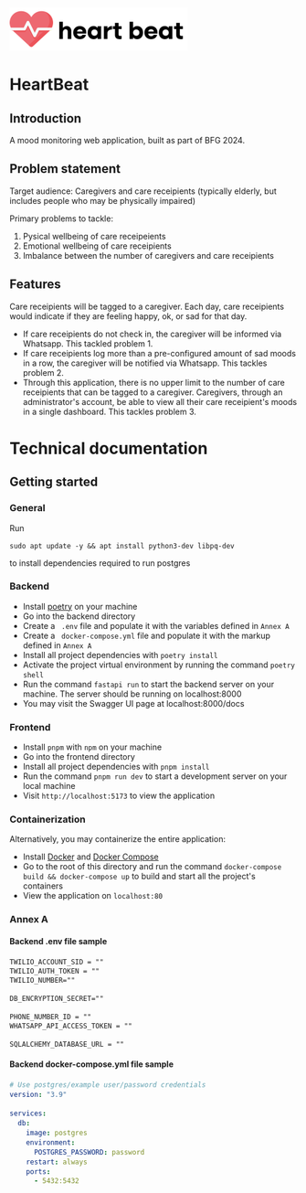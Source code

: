 <a href="https://www.build.gov.sg/bfg2024/heart-beat"><img src="frontend/public/assets/logo-heartbeat.svg" title="Heart Beat" alt="https://isomer-user-content.by.gov.sg/43/e09ddd2c-f666-4887-9d98-5a62c52d80c0/BFG_Logo.png"></a>

<!-- <a href="https://www.build.gov.sg/bfg2024/heart-beat"><img src="https://isomer-user-content.by.gov.sg/43/e09ddd2c-f666-4887-9d98-5a62c52d80c0/BFG_Logo.png" title="Heart Beat" alt="https://isomer-user-content.by.gov.sg/43/e09ddd2c-f666-4887-9d98-5a62c52d80c0/BFG_Logo.png"></a> -->

# HeartBeat

## Introduction

A mood monitoring web application, built as part of BFG 2024.

## Problem statement

Target audience: Caregivers and care receipients (typically elderly, but includes people who may be physically impaired)

Primary problems to tackle:

1.  Pysical wellbeing of care receipeients
2.  Emotional wellbeing of care receipients
3.  Imbalance between the number of caregivers and care receipients

## Features

Care receipients will be tagged to a caregiver. Each day, care receipients would indicate if they are feeling happy, ok, or sad for that day.

- If care receipients do not check in, the caregiver will be informed via Whatsapp. This tackled problem 1.
- If care receipients log more than a pre-configured amount of sad moods in a row, the caregiver will be notified via Whatsapp. This tackles problem 2.
- Through this application, there is no upper limit to the number of care receipients that can be tagged to a caregiver. Caregivers, through an administrator's account, be able to view all their care receipient's moods in a single dashboard. This tackles problem 3.

# Technical documentation

## Getting started

### General

Run

```
sudo apt update -y && apt install python3-dev libpq-dev
```

to install dependencies required to run postgres

### Backend

- Install [poetry](https://python-poetry.org/docs/1.3#installing-with-the-official-installer) on your machine
- Go into the backend directory
- Create a ` .env` file and populate it with the variables defined in `Annex A`
- Create a ` docker-compose.yml` file and populate it with the markup defined in `Annex A`
- Install all project dependencies with `poetry install`
- Activate the project virtual environment by running the command `poetry shell`
- Run the command `fastapi run` to start the backend server on your machine. The server should be running on localhost:8000
- You may visit the Swagger UI page at localhost:8000/docs

### Frontend

- Install `pnpm` with `npm` on your machine
- Go into the frontend directory
- Install all project dependencies with `pnpm install`
- Run the command `pnpm run dev` to start a development server on your local machine
- Visit `http://localhost:5173` to view the application

### Containerization

Alternatively, you may containerize the entire application:

- Install [Docker](https://www.docker.com/) and [Docker Compose](https://docs.docker.com/compose/install/)
- Go to the root of this directory and run the command `docker-compose build && docker-compose up` to build and start all the project's containers
- View the application on `localhost:80`

### Annex A

#### Backend .env file sample

```env
TWILIO_ACCOUNT_SID = ""
TWILIO_AUTH_TOKEN = ""
TWILIO_NUMBER=""

DB_ENCRYPTION_SECRET=""

PHONE_NUMBER_ID = ""
WHATSAPP_API_ACCESS_TOKEN = ""

SQLALCHEMY_DATABASE_URL = ""
```

#### Backend docker-compose.yml file sample

```yml
# Use postgres/example user/password credentials
version: "3.9"

services:
  db:
    image: postgres
    environment:
      POSTGRES_PASSWORD: password
    restart: always
    ports:
      - 5432:5432
```
